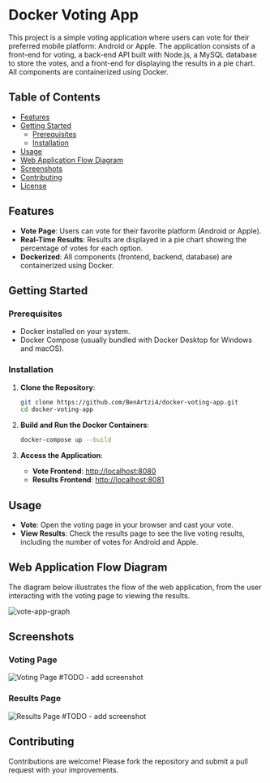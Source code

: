 # Docker Voting App

This project is a simple voting application where users can vote for their preferred mobile platform: Android or Apple. The application consists of a front-end for voting, a back-end API built with Node.js, a MySQL database to store the votes, and a front-end for displaying the results in a pie chart. All components are containerized using Docker.

## Table of Contents

- [Features](#features)
- [Getting Started](#getting-started)
  - [Prerequisites](#prerequisites)
  - [Installation](#installation)
- [Usage](#usage)
- [Web Application Flow Diagram](#web-application-flow-diagram)
- [Screenshots](#screenshots)
- [Contributing](#contributing)
- [License](#license)

## Features

- **Vote Page**: Users can vote for their favorite platform (Android or Apple).
- **Real-Time Results**: Results are displayed in a pie chart showing the percentage of votes for each option.
- **Dockerized**: All components (frontend, backend, database) are containerized using Docker.

## Getting Started

### Prerequisites

- Docker installed on your system.
- Docker Compose (usually bundled with Docker Desktop for Windows and macOS).

### Installation

1. **Clone the Repository**:
    ```bash
    git clone https://github.com/BenArtzi4/docker-voting-app.git
    cd docker-voting-app
    ```

2. **Build and Run the Docker Containers**:
    ```bash
    docker-compose up --build
    ```

3. **Access the Application**:
   - **Vote Frontend**: [http://localhost:8080](http://localhost:8080)
   - **Results Frontend**: [http://localhost:8081](http://localhost:8081)

## Usage

- **Vote**: Open the voting page in your browser and cast your vote.
- **View Results**: Check the results page to see the live voting results, including the number of votes for Android and Apple.

## Web Application Flow Diagram

The diagram below illustrates the flow of the web application, from the user interacting with the voting page to viewing the results.

![vote-app-graph](https://github.com/user-attachments/assets/727093e7-d4fa-4973-b5ab-9ac2ae35108a)

## Screenshots

### Voting Page

![Voting Page](path-to-screenshot)  #TODO - add screenshot

### Results Page

![Results Page](path-to-screenshot)  #TODO - add screenshot

## Contributing

Contributions are welcome! Please fork the repository and submit a pull request with your improvements.